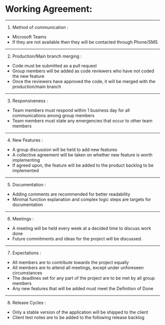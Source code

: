 # Working Agreement:
***
1. Method of communication :
  - Microsoft Teams
  - If they are not available then they will be contacted through Phone/SMS
***
2. Production/Main branch merging :
  - Code must be submitted as a pull request 
  - Group members will be added as code reviewers who have not coded the new feature
  - Once the reviewers have approved the code, it will be merged with the production/main branch
***
3. Responsiveness :
  - Team members must respond within 1 business day for all communications among group members
  - Team members must state any emergencies that occur to other team members
***
4. New Features :
  - A group discussion will be held to add new features
  - A collective agreement will be taken on whether new feature is worth implementing
  - If agreed upon, the feature will be added to the product backlog to be implemented
***
5. Documentation : 
  - Adding comments are recommended for better readability
  - Minimal function explanation and complex logic steps are targets for documentation 
***
6. Meetings :
  - A meeting will be held every week at a decided time to discuss work done
  - Future commitments and ideas for the project will be discussed.
***
7. Expectations : 
  - All members are to contribute towards the project equally
  - All members are to attend all meetings, except under unforeseen circumstances
  - The deadlines set for any part of the project are to be met by all group members
  - Any new features that will be added must meet the Definition of Done
***
8. Release Cycles : 
  - Only a stable version of the application will be shipped to the client
  - Client test notes are to be added to the following release backlog
